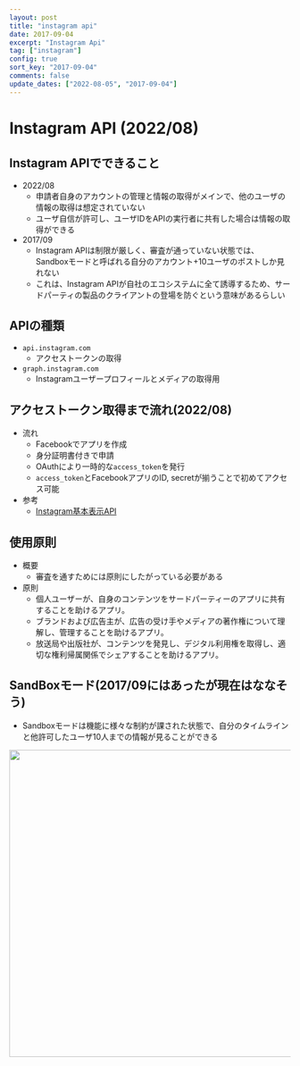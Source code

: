 ```yaml
---
layout: post
title: "instagram api"
date: 2017-09-04
excerpt: "Instagram Api"
tag: ["instagram"]
config: true
sort_key: "2017-09-04"
comments: false
update_dates: ["2022-08-05", "2017-09-04"]
---
```


# Instagram API (2022/08)

## Instagram APIでできること
 - 2022/08
   - 申請者自身のアカウントの管理と情報の取得がメインで、他のユーザの情報の取得は想定されていない
   - ユーザ自信が許可し、ユーザIDをAPIの実行者に共有した場合は情報の取得ができる
 - 2017/09
   - Instagram APIは制限が厳しく、審査が通っていない状態では、Sandboxモードと呼ばれる自分のアカウント+10ユーザのポストしか見れない  
   - これは、Instagram APIが自社のエコシステムに全て誘導するため、サードパーティの製品のクライアントの登場を防ぐという意味があるらしい  

## APIの種類 
 - `api.instagram.com`
   - アクセストークンの取得
 - `graph.instagram.com`
   - Instagramユーザープロフィールとメディアの取得用

## アクセストークン取得まで流れ(2022/08)
 - 流れ
   - Facebookでアプリを作成
   - 身分証明書付きで申請
   - OAuthにより一時的な`access_token`を発行
   - `access_token`とFacebookアプリのID, secretが揃うことで初めてアクセス可能
 - 参考
   - [Instagram基本表示API](https://developers.facebook.com/docs/instagram-basic-display-api)

## 使用原則
 - 概要
   - 審査を通すためには原則にしたがっている必要がある
 - 原則
   - 個人ユーザーが、自身のコンテンツをサードパーティーのアプリに共有することを助けるアプリ。
   - ブランドおよび広告主が、広告の受け手やメディアの著作権について理解し、管理することを助けるアプリ。
   - 放送局や出版社が、コンテンツを発見し、デジタル利用権を取得し、適切な権利帰属関係でシェアすることを助けるアプリ。


## SandBoxモード(2017/09にはあったが現在はななそう)
 - Sandboxモードは機能に様々な制約が課された状態で、自分のタイムラインと他許可したユーザ10人までの情報が見ることができる  

<p align="center">
  <img width="550px" src="https://user-images.githubusercontent.com/4949982/30026455-f66beabc-91b7-11e7-8ef6-5fd5ab7f156b.png">
</p>


